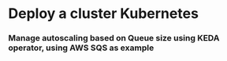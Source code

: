 <h1>Deploy a cluster Kubernetes</h1>
<h3>Manage autoscaling based on Queue size using KEDA operator, using AWS SQS as example</h3>
